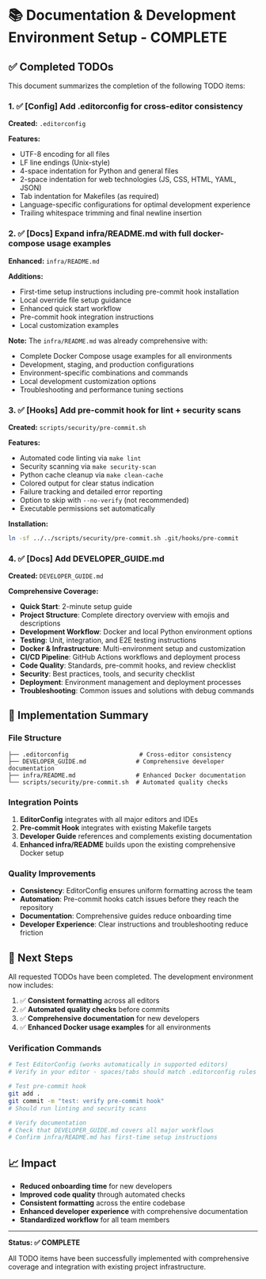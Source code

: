 # 📚 Documentation & Development Environment Setup - COMPLETE

## ✅ Completed TODOs

This document summarizes the completion of the following TODO items:

### 1. ✅ [Config] Add .editorconfig for cross-editor consistency

**Created:** `.editorconfig`

**Features:**
- UTF-8 encoding for all files
- LF line endings (Unix-style)
- 4-space indentation for Python and general files
- 2-space indentation for web technologies (JS, CSS, HTML, YAML, JSON)
- Tab indentation for Makefiles (as required)
- Language-specific configurations for optimal development experience
- Trailing whitespace trimming and final newline insertion

### 2. ✅ [Docs] Expand infra/README.md with full docker-compose usage examples

**Enhanced:** `infra/README.md`

**Additions:**
- First-time setup instructions including pre-commit hook installation
- Local override file setup guidance
- Enhanced quick start workflow
- Pre-commit hook integration instructions
- Local customization examples

**Note:** The `infra/README.md` was already comprehensive with:
- Complete Docker Compose usage examples for all environments
- Development, staging, and production configurations
- Environment-specific combinations and commands
- Local development customization options
- Troubleshooting and performance tuning sections

### 3. ✅ [Hooks] Add pre-commit hook for lint + security scans

**Created:** `scripts/security/pre-commit.sh`

**Features:**
- Automated code linting via `make lint`
- Security scanning via `make security-scan`
- Python cache cleanup via `make clean-cache`
- Colored output for clear status indication
- Failure tracking and detailed error reporting
- Option to skip with `--no-verify` (not recommended)
- Executable permissions set automatically

**Installation:**
```bash
ln -sf ../../scripts/security/pre-commit.sh .git/hooks/pre-commit
```

### 4. ✅ [Docs] Add DEVELOPER_GUIDE.md

**Created:** `DEVELOPER_GUIDE.md`

**Comprehensive Coverage:**
- **Quick Start**: 2-minute setup guide
- **Project Structure**: Complete directory overview with emojis and descriptions
- **Development Workflow**: Docker and local Python environment options
- **Testing**: Unit, integration, and E2E testing instructions
- **Docker & Infrastructure**: Multi-environment setup and customization
- **CI/CD Pipeline**: GitHub Actions workflows and deployment process
- **Code Quality**: Standards, pre-commit hooks, and review checklist
- **Security**: Best practices, tools, and security checklist
- **Deployment**: Environment management and deployment processes
- **Troubleshooting**: Common issues and solutions with debug commands

## 🎯 Implementation Summary

### File Structure
```
├── .editorconfig                    # Cross-editor consistency
├── DEVELOPER_GUIDE.md              # Comprehensive developer documentation
├── infra/README.md                 # Enhanced Docker documentation
└── scripts/security/pre-commit.sh  # Automated quality checks
```

### Integration Points

1. **EditorConfig** integrates with all major editors and IDEs
2. **Pre-commit Hook** integrates with existing Makefile targets
3. **Developer Guide** references and complements existing documentation
4. **Enhanced infra/README** builds upon the existing comprehensive Docker setup

### Quality Improvements

- **Consistency**: EditorConfig ensures uniform formatting across the team
- **Automation**: Pre-commit hooks catch issues before they reach the repository
- **Documentation**: Comprehensive guides reduce onboarding time
- **Developer Experience**: Clear instructions and troubleshooting reduce friction

## 🚀 Next Steps

All requested TODOs have been completed. The development environment now includes:

1. ✅ **Consistent formatting** across all editors
2. ✅ **Automated quality checks** before commits
3. ✅ **Comprehensive documentation** for new developers
4. ✅ **Enhanced Docker usage examples** for all environments

### Verification Commands

```bash
# Test EditorConfig (works automatically in supported editors)
# Verify in your editor - spaces/tabs should match .editorconfig rules

# Test pre-commit hook
git add .
git commit -m "test: verify pre-commit hook"
# Should run linting and security scans

# Verify documentation
# Check that DEVELOPER_GUIDE.md covers all major workflows
# Confirm infra/README.md has first-time setup instructions
```

## 📈 Impact

- **Reduced onboarding time** for new developers
- **Improved code quality** through automated checks
- **Consistent formatting** across the entire codebase
- **Enhanced developer experience** with comprehensive documentation
- **Standardized workflow** for all team members

---

**Status: ✅ COMPLETE**

All TODO items have been successfully implemented with comprehensive coverage and integration with existing project infrastructure.
